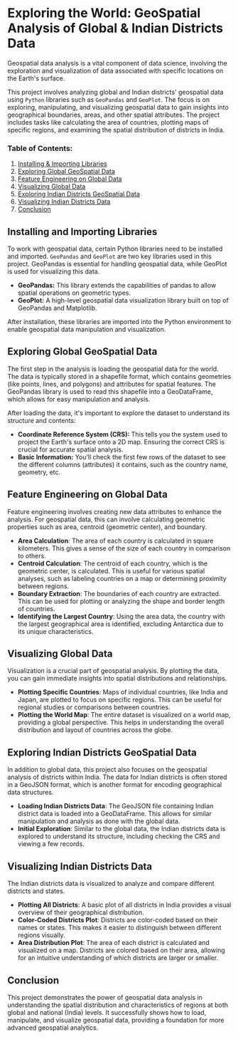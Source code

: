 # Exploring the World: GeoSpatial Analysis of Global & Indian Districts Data

Geospatial data analysis is a vital component of data science, involving the exploration and visualization of data associated with specific locations on the Earth's surface.

This project involves analyzing global and Indian districts' geospatial data using `Python` libraries such as `GeoPandas` and `GeoPlot`. The focus is on exploring, manipulating, and visualizing geospatial data to gain insights into geographical boundaries, areas, and other spatial attributes. The project includes tasks like calculating the area of countries, plotting maps of specific regions, and examining the spatial distribution of districts in India.

### Table of Contents:
1. [Installing & Importing Libraries](#installing-and-importing-libraries)
2. [Exploring Global GeoSpatial Data](#exploring-global-geospatial-data)
3. [Feature Engineering on Global Data](#feature-engineering-on-global-data)
4. [Visualizing Global Data](#visualizing-global-data)
5. [Exploring Indian Districts GeoSpatial Data](#exploring-indian-districts-geospatial-data)
6. [Visualizing Indian Districts Data](#visualizing-indian-districts-data)
7. [Conclusion](#conclusion)

## Installing and Importing Libraries
To work with geospatial data, certain Python libraries need to be installed and imported. `GeoPandas` and `GeoPlot` are two key libraries used in this project. GeoPandas is essential for handling geospatial data, while GeoPlot is used for visualizing this data.

- **GeoPandas:** This library extends the capabilities of pandas to allow spatial operations on geometric types.
- **GeoPlot:** A high-level geospatial data visualization library built on top of GeoPandas and Matplotlib.

After installation, these libraries are imported into the Python environment to enable geospatial data manipulation and visualization.

## Exploring Global GeoSpatial Data
The first step in the analysis is loading the geospatial data for the world. The data is typically stored in a shapefile format, which contains geometries (like points, lines, and polygons) and attributes for spatial features. The GeoPandas library is used to read this shapefile into a GeoDataFrame, which allows for easy manipulation and analysis.

After loading the data, it's important to explore the dataset to understand its structure and contents:
- **Coordinate Reference System (CRS):** This tells you the system used to project the Earth's surface onto a 2D map. Ensuring the correct CRS is crucial for accurate spatial analysis.
- **Basic Information:** You’ll check the first few rows of the dataset to see the different columns (attributes) it contains, such as the country name, geometry, etc.

## Feature Engineering on Global Data
Feature engineering involves creating new data attributes to enhance the analysis. For geospatial data, this can involve calculating geometric properties such as area, centroid (geometric center), and boundary.

- **Area Calculation**: The area of each country is calculated in square kilometers. This gives a sense of the size of each country in comparison to others.
- **Centroid Calculation**: The centroid of each country, which is the geometric center, is calculated. This is useful for various spatial analyses, such as labeling countries on a map or determining proximity between regions.
- **Boundary Extraction**: The boundaries of each country are extracted. This can be used for plotting or analyzing the shape and border length of countries.
- **Identifying the Largest Country**: Using the area data, the country with the largest geographical area is identified, excluding Antarctica due to its unique characteristics.

## Visualizing Global Data
Visualization is a crucial part of geospatial analysis. By plotting the data, you can gain immediate insights into spatial distributions and relationships.

- **Plotting Specific Countries**: Maps of individual countries, like India and Japan, are plotted to focus on specific regions. This can be useful for regional studies or comparisons between countries.
- **Plotting the World Map**: The entire dataset is visualized on a world map, providing a global perspective. This helps in understanding the overall distribution and layout of countries across the globe.

## Exploring Indian Districts GeoSpatial Data
In addition to global data, this project also focuses on the geospatial analysis of districts within India. The data for Indian districts is often stored in a GeoJSON format, which is another format for encoding geographical data structures.

- **Loading Indian Districts Data**: The GeoJSON file containing Indian district data is loaded into a GeoDataFrame. This allows for similar manipulation and analysis as done with the global data.
- **Initial Exploration**: Similar to the global data, the Indian districts data is explored to understand its structure, including checking the CRS and viewing a few records.

## Visualizing Indian Districts Data
The Indian districts data is visualized to analyze and compare different districts and states.

- **Plotting All Districts**: A basic plot of all districts in India provides a visual overview of their geographical distribution.
- **Color-Coded Districts Plot**: Districts are color-coded based on their names or states. This makes it easier to distinguish between different regions visually.
- **Area Distribution Plot**: The area of each district is calculated and visualized on a map. Districts are colored based on their area, allowing for an intuitive understanding of which districts are larger or smaller.

## Conclusion
This project demonstrates the power of geospatial data analysis in understanding the spatial distribution and characteristics of regions at both global and national (India) levels. It successfully shows how to load, manipulate, and visualize geospatial data, providing a foundation for more advanced geospatial analytics.
